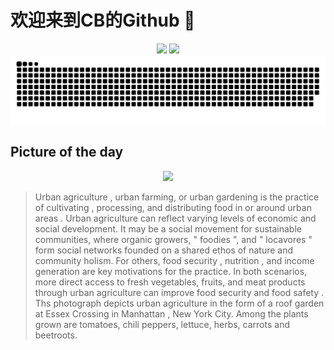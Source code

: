 
# 欢迎来到CB的Github 👋

<div align="center">
  <img height="137px" src="https://github-readme-stats.vercel.app/api?username=SuperCB&show_icons=true&theme=radical" />
  <img height="137px" src="https://github-readme-stats.vercel.app/api/top-langs/?username=SuperCB&hide_title=true&hide_border=true&layout=compact&langs_count=6&text_color=000&icon_color=fff" />
</div>


<div align="center">
    <img src="./contribution-snake/github-contribution-grid-snake.svg" />
</div>



## Picture of the day
<div align="center">
  <img width=400px src="https://upload.wikimedia.org/wikipedia/commons/thumb/e/ef/Rooftop_farm_at_the_Essex_%2865787p%29.jpg/450px-Rooftop_farm_at_the_Essex_%2865787p%29.jpg" />
</div>

>Urban agriculture , urban farming, or urban gardening is the practice of  cultivating , processing, and distributing food in or around  urban areas . Urban agriculture can reflect varying levels of economic and social development. It may be a social movement for sustainable communities, where organic growers, " foodies ", and " locavores " form social networks founded on a shared ethos of nature and community holism. For others,  food security ,  nutrition , and income generation are key motivations for the practice. In both scenarios, more direct access to fresh vegetables, fruits, and meat products through urban agriculture can improve food security and  food safety . Ths photograph depicts urban agriculture in the form of a  roof garden  at  Essex Crossing  in  Manhattan , New York City. Among the plants grown are tomatoes, chili peppers, lettuce, herbs, carrots and beetroots.


